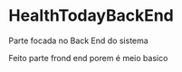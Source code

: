 # HealthTodayBackEnd
Parte focada no Back End do sistema 

Feito parte frond end porem é meio basico
